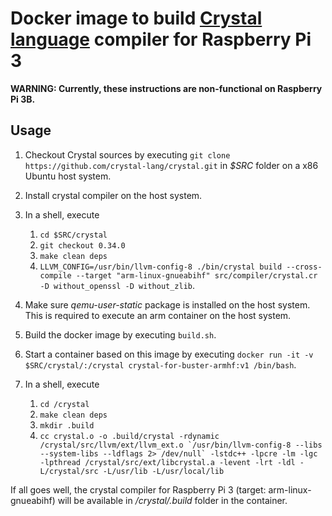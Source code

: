 # Docker image to build [Crystal language](https://crystal-lang.org/) compiler for Raspberry Pi 3

**WARNING: Currently, these instructions are non-functional on Raspberry Pi 3B.**

## Usage

1. Checkout Crystal sources by executing `git clone https://github.com/crystal-lang/crystal.git` in *$SRC* folder on a x86 Ubuntu host system.

2. Install crystal compiler on the host system.

3. In a shell, execute
   1. `cd $SRC/crystal`
   2. `git checkout 0.34.0`
   3. `make clean deps`
   4. `LLVM_CONFIG=/usr/bin/llvm-config-8 ./bin/crystal build --cross-compile --target "arm-linux-gnueabihf" src/compiler/crystal.cr -D without_openssl -D without_zlib`.

4. Make sure *qemu-user-static* package is installed on the host system.  This is required to execute an arm container on the host system.

5. Build the docker image by executing `build.sh`.

6. Start a container based on this image by executing `docker run -it -v $SRC/crystal/:/crystal crystal-for-buster-armhf:v1 /bin/bash`.

6. In a shell, execute
   1. `cd /crystal`
   2. `make clean deps`
   3. `mkdir .build`
   4. ``cc crystal.o -o .build/crystal -rdynamic /crystal/src/llvm/ext/llvm_ext.o `/usr/bin/llvm-config-8 --libs --system-libs --ldflags 2> /dev/null` -lstdc++ -lpcre -lm -lgc -lpthread /crystal/src/ext/libcrystal.a -levent -lrt -ldl -L/crystal/src -L/usr/lib -L/usr/local/lib``

If all goes well, the crystal compiler for Raspberry Pi 3 (target: arm-linux-gnueabihf) will be available in */crystal/.build* folder in the container.

